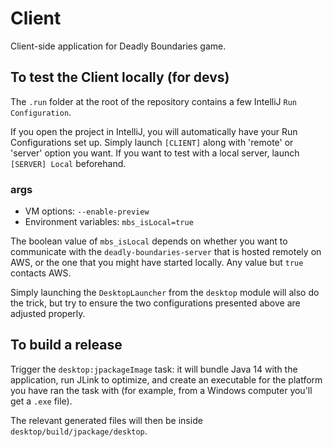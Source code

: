 # Client
Client-side application for Deadly Boundaries game.

## To test the Client locally (for devs)
The ``.run`` folder at the root of the repository contains a few IntelliJ ``Run Configuration``.

If you open the project in IntelliJ, you will automatically have your Run Configurations set up. Simply launch ``[CLIENT]`` along with 'remote' or 'server' option you want. If you want to test with a local server, launch `[SERVER] Local` beforehand.

### args
* VM options: ``--enable-preview``
* Environment variables: ``mbs_isLocal=true``

The boolean value of ``mbs_isLocal`` depends on whether you want to communicate with the `deadly-boundaries-server` that is hosted remotely on AWS, or the one that you might have started locally. Any value but `true` contacts AWS.

Simply launching the ``DesktopLauncher`` from the ``desktop`` module will also do the trick, but try to ensure the two configurations presented above are adjusted properly.

## To build a release
Trigger the ``desktop:jpackageImage`` task: it will bundle Java 14 with the application, run JLink to optimize, and create an executable for the platform you have ran the task with (for example, from a Windows computer you'll get a `.exe` file).

The relevant generated files will then be inside ``desktop/build/jpackage/desktop``.